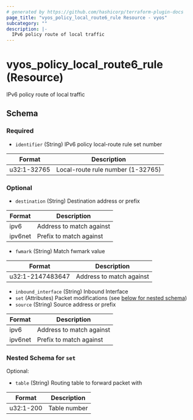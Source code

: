 ```yaml
---
# generated by https://github.com/hashicorp/terraform-plugin-docs
page_title: "vyos_policy_local_route6_rule Resource - vyos"
subcategory: ""
description: |-
  IPv6 policy route of local traffic
---
```


# vyos_policy_local_route6_rule (Resource)

IPv6 policy route of local traffic



<!-- schema generated by tfplugindocs -->
## Schema

### Required

- `identifier` (String) IPv6 policy local-route rule set number

|  Format  |  Description  |
|----------|---------------|
|  u32:1-32765  |  Local-route rule number (1-32765)  |

### Optional

- `destination` (String) Destination address or prefix

|  Format  |  Description  |
|----------|---------------|
|  ipv6  |  Address to match against  |
|  ipv6net  |  Prefix to match against  |
- `fwmark` (String) Match fwmark value

|  Format  |  Description  |
|----------|---------------|
|  u32:1-2147483647  |  Address to match against  |
- `inbound_interface` (String) Inbound Interface
- `set` (Attributes) Packet modifications (see [below for nested schema](#nestedatt--set))
- `source` (String) Source address or prefix

|  Format  |  Description  |
|----------|---------------|
|  ipv6  |  Address to match against  |
|  ipv6net  |  Prefix to match against  |

<a id="nestedatt--set"></a>
### Nested Schema for `set`

Optional:

- `table` (String) Routing table to forward packet with

|  Format  |  Description  |
|----------|---------------|
|  u32:1-200  |  Table number  |
